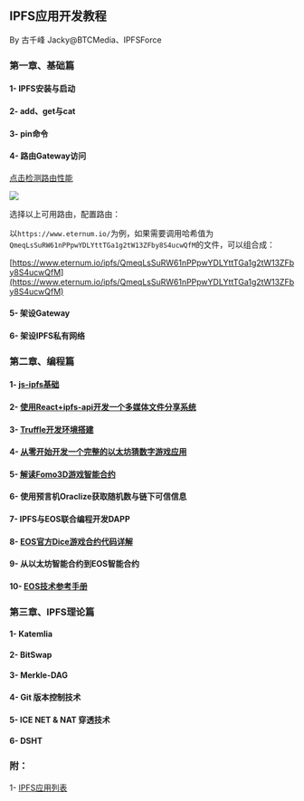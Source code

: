 ## IPFS应用开发教程
By 古千峰 Jacky@BTCMedia、IPFSForce

### 第一章、基础篇
#### 1- IPFS安装与启动

#### 2- add、get与cat

#### 3- pin命令

#### 4- 路由Gateway访问

[点击检测路由性能](https://ipfs.github.io/public-gateway-checker)

![](http://images.laidingyi.com/18-8-6/93371593.jpg)

选择以上可用路由，配置路由：

以`https://www.eternum.io/`为例，如果需要调用哈希值为 `QmeqLsSuRW61nPPpwYDLYttTGa1g2tW13ZFby8S4ucwQfM`的文件，可以组合成：

[https://www.eternum.io/ipfs/QmeqLsSuRW61nPPpwYDLYttTGa1g2tW13ZFby8S4ucwQfM](https://www.eternum.io/ipfs/QmeqLsSuRW61nPPpwYDLYttTGa1g2tW13ZFby8S4ucwQfM)

#### 5- 架设Gateway

#### 6- 架设IPFS私有网络

### 第二章、编程篇

#### 1- [js-ipfs基础](doc/jsipfs-api.md)

#### 2- [使用React+ipfs-api开发一个多媒体文件分享系统](doc/jsipfs-uploader.md)

#### 3- [Truffle开发环境搭建](doc/truffle_ethereum.md)

#### 4- [从零开始开发一个完整的以太坊猜数字游戏应用](doc/casino-ethereum.md)

#### 5- [解读Fomo3D游戏智能合约](doc/fomo3d_explain.md)

#### 6- 使用预言机Oraclize获取随机数与链下可信信息

#### 7- IPFS与EOS联合编程开发DAPP

#### 8- [EOS官方Dice游戏合约代码详解](https://github.com/eoshackathon/eos_dapp_development_cn/blob/master/docs/dice_contract_1.md)

#### 9- 从以太坊智能合约到EOS智能合约

#### 10- [EOS技术参考手册](https://github.com/eoshackathon/eos_dapp_development_cn)

### 第三章、IPFS理论篇

#### 1- Katemlia

#### 2- BitSwap

#### 3- Merkle-DAG

#### 4- Git 版本控制技术

#### 5- ICE NET & NAT 穿透技术

#### 6- DSHT

### 附：

1- [IPFS应用列表](doc/samples.md)
